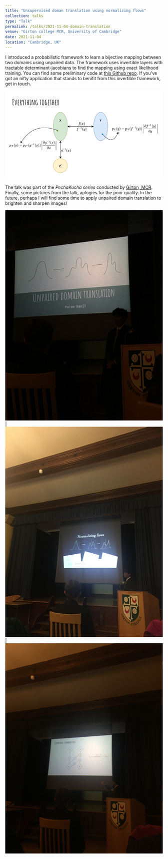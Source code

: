 ```yaml
---
title: "Unsupervised doman translation using normalizing flows"
collection: talks
type: "Talk"
permalink: /talks/2021-11-04-domain-translation
venue: "Girton college MCR, University of Cambridge"
date: 2021-11-04
location: "Cambridge, UK"
---
```


I introduced a probabilistic framework to learn a bijective mapping between two domains using unpaired data. The framework uses invertible layers with tractable determinant-jacobians to find the mapping using exact likelihood training. You can find some preliminary code at <a href="https://github.com/paramhanji/translation" target="_blank">this Github repo</a>. If you've got an nifty application that stands to benifit from this invertible framework, get in touch.

![Invertible framework](/files/images/pechakucha/inv_framework.jpg)

The talk was part of the *PechaKucha series* conducted by <a href="https://www.girtonmcr.com/" target="_blank">Girton, MCR</a>. Finally, some pictures from the talk, aplogies for the poor quality. In the future, perhaps I will find some time to apply unpaired domain translation to brighten and sharpen images!

![Slide0](/files/images/pechakucha/slide0.jpg) | ![Slide1](/files/images/pechakucha/slide1.jpg) | ![Slide2](/files/images/pechakucha/slide2.jpg)
